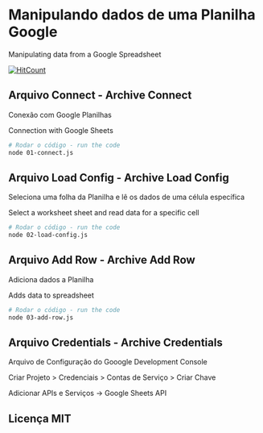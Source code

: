 # Manipulando dados de uma Planilha Google
Manipulating data from a Google Spreadsheet

[![HitCount](http://hits.dwyl.com/leaoerikaleao/spreadsheet-poc.svg)](http://hits.dwyl.com/leaoerikaleao/spreadsheet-poc)

## Arquivo Connect - Archive Connect
Conexão com Google Planilhas

Connection with Google Sheets


```bash
# Rodar o código - run the code
node 01-connect.js
```

## Arquivo Load Config - Archive Load Config
Seleciona uma folha da Planilha e lê os dados de uma célula específica

Select a worksheet sheet and read data for a specific cell


```bash
# Rodar o código - run the code
node 02-load-config.js
```

## Arquivo Add Row - Archive Add Row
Adiciona dados a Planilha

Adds data to spreadsheet

```bash
# Rodar o código - run the code
node 03-add-row.js
```

## Arquivo Credentials - Archive Credentials

Arquivo de Configuração do Gooogle Development Console

Criar Projeto > Credenciais > Contas de Serviço > Criar Chave

Adicionar APIs e Serviços -> Google Sheets API

## Licença MIT

